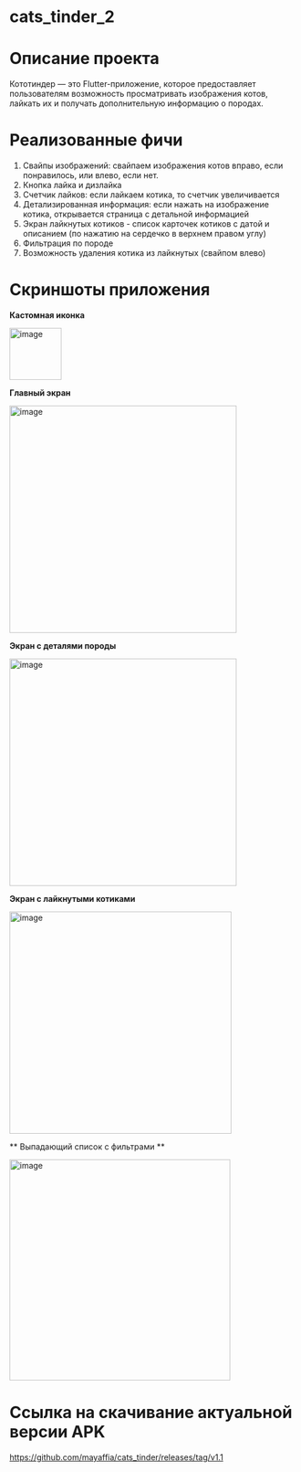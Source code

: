 # cats_tinder_2

# Описание проекта
Кототиндер — это Flutter-приложение, которое предоставляет пользователям возможность просматривать изображения котов, лайкать их и получать дополнительную информацию о породах.

# Реализованные фичи
1) Свайпы изображений: свайпаем изображения котов вправо, если понравилось, или влево, если нет.
2) Кнопка лайка и дизлайка
3) Счетчик лайков: если лайкаем котика, то счетчик увеличивается
4) Детализированная информация: если нажать на изображение котика, открывается страница с детальной информацией
5) Экран лайкнутых котиков - список карточек котиков с датой и описанием (по нажатию на сердечко в верхнем правом углу)
6) Фильтрация по породе
7) Возможность удаления котика из лайкнутых (свайпом влево)

# Скриншоты приложения
**Кастомная иконка**

<img width="91" alt="image" src="https://github.com/user-attachments/assets/d6df8571-b8d8-4f37-920a-cce7c9d0e714" />


**Главный экран**

<img width="398" alt="image" src="https://github.com/user-attachments/assets/bcdd9099-53df-492a-987c-929e96cf7bc0" />


**Экран с деталями породы**

<img width="398" alt="image" src="https://github.com/user-attachments/assets/0e836577-3baa-4bc3-a611-e196fd1c5f01" />

**Экран с лайкнутыми котиками**

<img width="389" alt="image" src="https://github.com/user-attachments/assets/c160f76b-446e-44d5-aad2-d05c7dede088" />

** Выпадающий список с фильтрами ** 

<img width="387" alt="image" src="https://github.com/user-attachments/assets/bf844ad7-43c6-46eb-aa20-7738c2d65eb3" />



# Ссылка на скачивание актуальной версии APK

https://github.com/mayaffia/cats_tinder/releases/tag/v1.1




